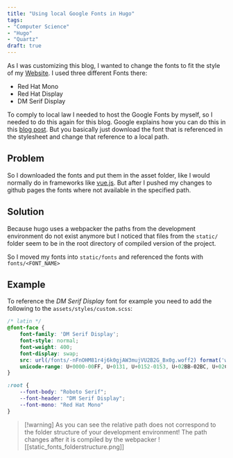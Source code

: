 ```yaml
---
title: "Using local Google Fonts in Hugo"
tags:
- "Computer Science"
- "Hugo"
- "Quartz"
draft: true
---
```


As I was customizing this blog, I wanted to change the fonts to fit the style of my [Website](https://vogel.business).  I used three different Fonts there:
- Red Hat Mono
- Red Hat Display
- DM Serif Display

To comply to local law I needed to host the Google Fonts by myself, so I needed to do this again for this blog. Google explains how you can do this in this [blog post](https://fonts.google.com/knowledge/using_type/self_hosting_web_fonts). But you basically just download the font that is referenced in the stylesheet and change that reference to a local path.

## Problem
So I downloaded the fonts and put them in the asset folder, like I would normally do in frameworks like [vue.js](https://vuejs.org/). But after I pushed my changes to github pages the fonts where not available in the specified path.

## Solution
Because hugo uses a webpacker the paths from the development environment do not exist anymore but I noticed that files from the `static/` folder seem to be in the root directory of compiled version of the project. 

So I moved my fonts into `static/fonts` and referenced the fonts with `fonts/<FONT_NAME>`

## Example
To reference the *DM Serif Display* font for example you need to add the following to the `assets/styles/custom.scss`:
```scss
/* latin */
@font-face {
	font-family: 'DM Serif Display';
	font-style: normal;
	font-weight: 400;
	font-display: swap;
	src: url(/fonts/-nFnOHM81r4j6k0gjAW3mujVU2B2G_Bx0g.woff2) format('woff2');
	unicode-range: U+0000-00FF, U+0131, U+0152-0153, U+02BB-02BC, U+02C6, U+02DA, U+02DC, U+2000-206F, U+2074, U+20AC, U+2122, U+2191, U+2193, U+2212, U+2215, U+FEFF, U+FFFD;
}

:root {
	--font-body: "Roboto Serif";
	--font-header: "DM Serif Display";
	--font-mono: "Red Hat Mono"
}
```

>[!warning] As you can see the relative path does not correspond to the folder structure of your development environment! The path changes after it is compiled by the webpacker
![[static_fonts_folderstructure.png]]
